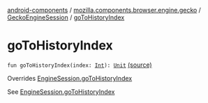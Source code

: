 [android-components](../../index.md) / [mozilla.components.browser.engine.gecko](../index.md) / [GeckoEngineSession](index.md) / [goToHistoryIndex](./go-to-history-index.md)

# goToHistoryIndex

`fun goToHistoryIndex(index: `[`Int`](https://kotlinlang.org/api/latest/jvm/stdlib/kotlin/-int/index.html)`): `[`Unit`](https://kotlinlang.org/api/latest/jvm/stdlib/kotlin/-unit/index.html) [(source)](https://github.com/mozilla-mobile/android-components/blob/master/components/browser/engine-gecko-beta/src/main/java/mozilla/components/browser/engine/gecko/GeckoEngineSession.kt#L186)

Overrides [EngineSession.goToHistoryIndex](../../mozilla.components.concept.engine/-engine-session/go-to-history-index.md)

See [EngineSession.goToHistoryIndex](../../mozilla.components.concept.engine/-engine-session/go-to-history-index.md)

